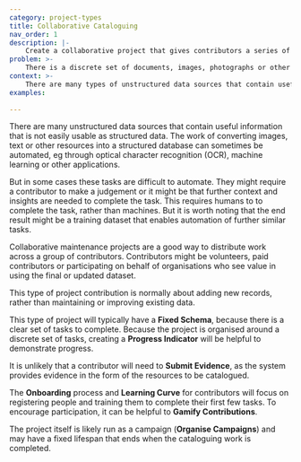 ```yaml
---
category: project-types
title: Collaborative Cataloguing
nav_order: 1
description: |-
    Create a collaborative project that gives contributors a series of tasks to complete. Each task will involve cataloguing, inspecting or transcribing one item in the set of resources identified.
problem: >-
    There is a discrete set of documents, images, photographs or other material that are currently unstructured, but that could be turned into a structured dataset
context: >-
    There are many types of unstructured data sources that contain useful data and information. The work of converting, cataloguing and turning these sources into structured data can be expensive and may not always be suitable for complete automation.
examples:
    
---
```


There are many unstructured data sources that contain useful information that is not easily usable as structured data. The work of converting images, text or other resources into a structured database can sometimes be automated, eg through optical character recognition (OCR), machine learning or other applications.

But in some cases these tasks are difficult to automate. They might require a contributor to make a judgement or it might be that further context and insights are needed to complete the task. This requires humans to to complete the task, rather than machines. But it is worth noting that the end result might be a training dataset that enables automation of further similar tasks.

Collaborative maintenance projects are a good way to distribute work across a group of contributors. Contributors might be volunteers, paid contributors or participating on behalf of organisations who see value in using the final or updated dataset.

This type of project contribution is normally about adding new records, rather than maintaining or improving existing data.

This type of project will typically have a **Fixed Schema**, because there is a clear set of tasks to complete. Because the project is organised around a discrete set of tasks, creating a **Progress Indicator** will be helpful to demonstrate progress.

It is unlikely that a contributor will need to **Submit Evidence**, as the system provides evidence in the form of the resources to be catalogued.

The **Onboarding** process and **Learning Curve** for contributors will focus on registering  people and training them to complete their first few tasks. To encourage participation, it can be helpful to **Gamify Contributions**.

The project itself is likely run as a campaign (**Organise Campaigns**) and may have a fixed lifespan that ends when the cataloguing work is completed.
